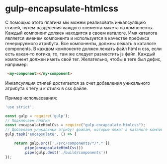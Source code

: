 # gulp-encapsulate-htmlcss
С помощью этого плагина мы можем реализовать инкапсуляцию стилей, путем разделения каждого элемента макета на компоненты.
Каждый компонент должен находится в своем каталоге. Имя каталога является именем компонента и используется в качестве префикса генерируемого атрибута. Все компоненты, должны лежать в каталоге components. 
В каждом компоненте должен лежать файл html и css, если есть какая-то логика, то, там же следует разместить js файл. 
Каждый компонент должен иметь свой тег. Желательно, чтобы в теге был дефис, например:
```html
 <my-component></my-component>  
```
Инкапсуляция стилей достигается за счет добавления уникального атрибута к тегу и к стилю в css файле. 

Пример использования:

```javascript
'use strict';

const gulp = require('gulp');
// Подключаем плагин
const encapsulateHtmlCss = require("gulp-encapsulate-htmlcss");
// Добавляем уникальный атрибут файлам, которые лежат в каталоге компонента
gulp.task('encapsulate', () => {

    return gulp.src(['./src/components/*/*.*'])
        .pipe(encapsulateHtmlCss())
        .pipe(gulp.dest('./build/components'))
});


```